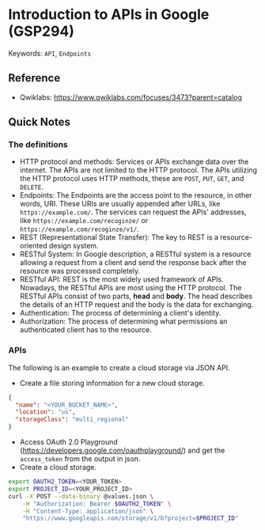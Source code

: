 # Introduction to APIs in Google (GSP294)



Keywords: `API`, `Endpoints`



## Reference

* Qwiklabs: https://www.qwiklabs.com/focuses/3473?parent=catalog



## Quick Notes



###  The definitions

* HTTP protocol and methods: Services or APIs exchange data over the internet. The APIs are not limited to the HTTP protocol. The APIs utilizing the HTTP protocol uses HTTP methods, these are `POST`, `PUT`, `GET`, and `DELETE`.
* Endpoints: The Endpoints are the access point to the resource, in other words, URI. These URIs are usually appended after URLs, like `https://example.com/`. The services can request the APIs' addresses, like `https://example.com/recoginze/` or `https://example.com/recoginze/v1/`.
* REST (Representational State Transfer): The key to REST is a resource-oriented design system.
* RESTful System: In Google description, a RESTful system is a resource allowing a request from a client and send the response back after the resource was processed completely.
* RESTful API: REST is the most widely used framework of APIs. Nowadays, the RESTful APIs are most using the HTTP protocol. The RESTful APIs consist of two parts, **head** and **body**. The head describes the details of an HTTP request and the body is the data for exchanging.
* Authentication: The process of determining a client's identity.
* Authorization: The process of determining what permissions an authenticated client has to the resource.



### APIs

The following is an example to create a cloud storage via JSON API.

* Create a file storing information for a new cloud storage.

```json
{  
  "name": "<YOUR_BUCKET_NAME>",
  "location": "us",
  "storageClass": "multi_regional"
}
```

* Access OAuth 2.0 Playground (https://developers.google.com/oauthplayground/) and get the `access_token` from the output in json.
* Create a cloud storage.

```sh
export OAUTH2_TOKEN=<YOUR_TOKEN>
export PROJECT_ID=<YOUR_PROJECT_ID>
curl -X POST --data-binary @values.json \
    -H "Authorization: Bearer $OAUTH2_TOKEN" \
    -H "Content-Type: application/json" \
    "https://www.googleapis.com/storage/v1/b?project=$PROJECT_ID"
```





